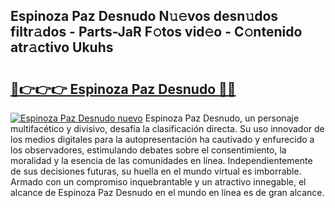 ## Espinoza Paz Desnudo N𝚞𝚎vos desn𝚞dos filtr𝚊dos - Parts-JaR F𝚘tos vid𝚎o - C𝚘ntenido atr𝚊ctivo Ukuhs

# <h2><a href="http://mbcsv2.tromn.icu/?c=Espinoza+Paz+Desnudo">🔗👉👉👉 Espinoza Paz Desnudo 🔗🔗</a></h2>

[![Espinoza Paz Desnudo nuevo](https://i.imgur.com/pEAQMta.gif)](http://mbcsv2.tromn.icu/?c=Espinoza+Paz+Desnudo)
Espinoza Paz Desnudo, un personaje multifacético y divisivo, desafía la clasificación directa. Su uso innovador de los medios digitales para la autopresentación ha cautivado y enfurecido a los observadores, estimulando debates sobre el consentimiento, la moralidad y la esencia de las comunidades en línea. Independientemente de sus decisiones futuras, su huella en el mundo virtual es imborrable. Armado con un compromiso inquebrantable y un atractivo innegable, el alcance de Espinoza Paz Desnudo en el mundo en línea es de gran alcance.
